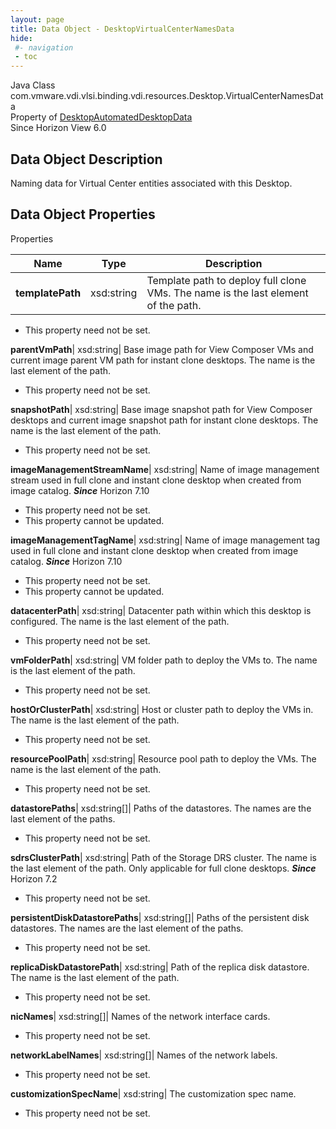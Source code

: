 ```yaml
---
layout: page
title: Data Object - DesktopVirtualCenterNamesData
hide:
 #- navigation
 - toc
---
```






Java Class
    com.vmware.vdi.vlsi.binding.vdi.resources.Desktop.VirtualCenterNamesData  
Property of
     [DesktopAutomatedDesktopData](vdi.resources.Desktop.AutomatedDesktopData.md#field_detail)  
Since 
    Horizon View 6.0

## Data Object Description 

Naming data for Virtual Center entities associated with this Desktop. 

## Data Object Properties

Properties

Name |  Type |  Description   
---|---|---  
**templatePath**|  xsd:string|  Template path to deploy full clone VMs. The name is the last element of the path.   


* This property need not be set.

  
**parentVmPath**|  xsd:string|  Base image path for View Composer VMs and current image parent VM path for instant clone desktops. The name is the last element of the path.   


* This property need not be set.

  
**snapshotPath**|  xsd:string|  Base image snapshot path for View Composer desktops and current image snapshot path for instant clone desktops. The name is the last element of the path.   


* This property need not be set.

  
**imageManagementStreamName**|  xsd:string|  Name of image management stream used in full clone and instant clone desktop when created from image catalog.  **_Since_** Horizon 7.10  


* This property need not be set.
* This property cannot be updated.

  
**imageManagementTagName**|  xsd:string|  Name of image management tag used in full clone and instant clone desktop when created from image catalog.  **_Since_** Horizon 7.10  


* This property need not be set.
* This property cannot be updated.

  
**datacenterPath**|  xsd:string|  Datacenter path within which this desktop is configured. The name is the last element of the path.   


* This property need not be set.

  
**vmFolderPath**|  xsd:string|  VM folder path to deploy the VMs to. The name is the last element of the path.   


* This property need not be set.

  
**hostOrClusterPath**|  xsd:string|  Host or cluster path to deploy the VMs in. The name is the last element of the path.   


* This property need not be set.

  
**resourcePoolPath**|  xsd:string|  Resource pool path to deploy the VMs. The name is the last element of the path.   


* This property need not be set.

  
**datastorePaths**|  xsd:string[]|  Paths of the datastores. The names are the last element of the paths.   


* This property need not be set.

  
**sdrsClusterPath**|  xsd:string|  Path of the Storage DRS cluster. The name is the last element of the path. Only applicable for full clone desktops.  **_Since_** Horizon 7.2  


* This property need not be set.

  
**persistentDiskDatastorePaths**|  xsd:string[]|  Paths of the persistent disk datastores. The names are the last element of the paths.   


* This property need not be set.

  
**replicaDiskDatastorePath**|  xsd:string|  Path of the replica disk datastore. The name is the last element of the path.   


* This property need not be set.

  
**nicNames**|  xsd:string[]|  Names of the network interface cards.   


* This property need not be set.

  
**networkLabelNames**|  xsd:string[]|  Names of the network labels.   


* This property need not be set.

  
**customizationSpecName**|  xsd:string|  The customization spec name.   


* This property need not be set.

  
  
  
 
  
  

